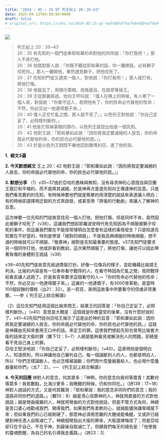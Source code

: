 ```yaml
---
title: "2024 – 05 – 25 QT 列王紀上 20：35~43"
date: 2025-04-12T04:58:05+0800
draft: false
# original_url: https://cmtc.tw/2024-05-25-qt-%e5%88%97%e7%8e%8b%e7%b4%80%e4%b8%8a-20%ef%bc%9a3543
---
```


![](/images/qt.jpg)
> 列王紀上 20：35\~43  
> 20：35 有先知的一個門徒奉耶和華的命對他的同伴說：「你打我吧！」那人不肯打他。  
> 20：36 他就對那人說：「你既不聽從耶和華的話，你一離開我，必有獅子咬死你。」那人一離開他，果然遇見獅子，把他咬死了。  
> 20：37 先知的門徒又遇見一個人，對他說：「你打我吧！」那人就打他，將他打傷。  
> 20：38 他就去了，用頭巾蒙眼，改換面目，在路旁等候王。  
> 20：39 王從那裏經過，他向王呼叫說：「僕人在陣上的時候，有人帶了一個人來，對我說：『你看守這人，若把他失了，你的性命必代替他的性命；不然，你必交出一他連得銀子來。』  
> 20：40 僕人正在忙亂之間，那人就不見了。」以色列王對他說：「你自己定妥了，必照樣判斷你。」  
> 20：41 他急忙除掉蒙眼的頭巾，以色列王就認出他是一個先知。  
> 20：42 他對王說：「耶和華如此說：『因你將我定要滅絕的人放去，你的命就必代替他的命，你的民也必代替他的民。』」  
> 20：43 於是以色列王悶悶不樂地回到撒瑪利亞，進了他的宮。

**1.  經文3遍**

**2. 今天默想經文**
王上 20：42 他對王說：「耶和華如此說：『因你將我定要滅絕的人放去，你的命就必代替他的命，你的民也必代替他的民。』」

**3. 默想分享**
（1）v35\~37由於亞哈的愚昧與無知，沒有尋求神的心意擅自與亞蘭王簽訂和平條約，而不是將其滅絕，於是神再次差遣先知向王傳達神的旨意。只是我們看見舊約的先知，有時候神要他們就是簡單的用清楚的說話來表達讓人明白；有的時候卻選擇用迂廻的方式來啟發，或甚至用「誇張的行動劇」來讓人了解神的旨意。

這次神要一位先知的門徒故意找另一個人打他，把他打傷，但是同伴不肯，竟然因此被獅子咬死了（v36）。這讓我們想起耶羅波安時代有先知因為不順服被獅子咬死的事件，但這裏我們實在不能按常理明白怎麼會有這樣的事情發生？只是知道先知實在不好當的，特別是學習「絕對的順服」，不是我高興順服的時候順服，想不通的時候就可以不順服，「敬畏神」絕對是先知最重要的態度。v37先知門徒要求另一個同伴打他，他或許看到教訓，這次果然順服了，將他打傷，讓他可以因此帶著負傷的身體對王說話（v38）

v38\~40先知門徒故意先經過喬裝打扮，好像一位傷兵的樣子，並趁機藉比喻請王判決。比喻的內容是有一位奉命看守戰俘的人，在看守時因為忙亂之間，竟把戰俘給看丟讓人逃跑了。於是長官來要求這個看守的人—「你的性命必代替他的性命；不然，你必交出一他連得銀子來。」這裏的一他連銀子，有3000舍客勒，是當時100個奴隸的價格（出21：32）。丟一罰百，表明這故事中所要看守的俘虜非常重要。──參《 列王記上綜合解讀》

（2）這位先知門徒用這個比喻來問王，結果王的回答是：「你自己定妥了，必照樣判斷你。」（v40）意思是大概是：這個就是你應當受的後果，沒有什麼好說的了。v41\~43先知門徒向亞哈王揭示了這是出於神的旨意：「耶和華如此說：因你將我定要滅絕的人放去，你的命就必代替他的命，你的民也必代替他的民。」這就是神藉由先知來套用王口中的話，來定王的罪。這使我們想起先知也曾用比喻套大衛的話來定大衛的罪（撒下12：5\~7）人總是能夠看見或解決別人的問題，卻總是看不見自己身上的罪。  
亞哈王堅決地說：「你自己定妥了，必照樣判斷你」（v40）。這表明他是個明白人，知道原則，所以神讓他自己審判自己。每一個論斷別人的人，也都是明白人，所以「你們怎樣論斷人，也必怎樣被論斷；你們用什麼量器量給人，也必用什麼量器量給你們」（太7：2）。── 《列王記上綜合解讀》

**4. 今天的回應**
神對人的意念，何其眾多：「神啊，你的意念向我何等寶貴！其數何等眾多！我若數點，比海沙更多；我睡醒的時候，仍和你同在。」（詩139：17\~18）神對人說話的方式，又是何其難測：「耶和華說：我的意念非同你們的意念；我的道路非同你們的道路。」（賽55：8）越是清心信靠神的人，神就用直接的方式對他說話；越是彎曲複雜的人，神就用彎曲的方式對他說話，但是不管方式為何，神總是苦口婆心地勸戒我們、開導我們，如果我們有柔軟的心，就越能儘快謙卑順服下來；但如果我們的心已經剛硬了，那麼神必須用苦難的大錘或能喚醒，又或許已經硬到神任憑人自取滅亡了。神繞個彎指出大衛的罪來，大衛選擇悔改了；但是亞哈卻只在乎自己，不在乎神，到最後自取滅亡了。但願我們每天的禱告是：「他使我的靈魂甦醒，為自己的名引導我走義路。」（詩23：3）
